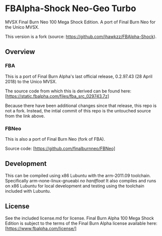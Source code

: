 # FBAlpha-Shock Neo-Geo Turbo
MVSX Final Burn Neo 100 Mega Shock Edition. A port of Final Burn Neo for the Unico MVSX.

This version is a fork (source: https://github.com/jhawkzz/FBAlpha-Shock).

## Overview 

### FBA 
This is a port of Final Burn Alpha's last official release, 0.2.97.43 (28 April 2018) to the Unico MVSX.

The source code from which this is derived can be found here: [https://static.fbalpha.com/files/fba_src_029743.7z]

Because there have been additional changes since that release, this repo is not a fork. Instead, the intial commit of this repo is the untouched source from the link above.

### FBNeo
This is also a port of Final Burn Neo (fork of FBA).

Source code: [https://github.com/finalburnneo/FBNeo]

## Development
This can be compiled using x86 Lubuntu with the arm-2011.09 toolchain. Specifically arm-none-linux-gnueabi *no hardfloat* 
It also compiles and runs on x86 Lubuntu for local development and testing using the toolchain included with Lubuntu.

## License
See the included license.md for license. Final Burn Alpha 100 Mega Shock Edition is subject to the terms of the Final Burn Alpha license available here: [https://www.fbalpha.com/license/]
